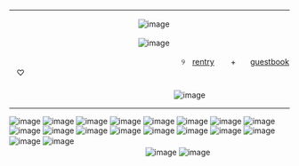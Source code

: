 ***

ㅤㅤㅤㅤㅤㅤㅤㅤㅤㅤㅤㅤㅤㅤㅤㅤㅤㅤ![image](https://64.media.tumblr.com/ae9b5701b6bf0ff6a8c1428836e569af/15f94f12842bb8d7-bb/s400x600/012f10e8a853df65d9add8103c6a4c4f6234b1ce.pnj)


ㅤㅤㅤㅤㅤㅤㅤㅤㅤㅤㅤㅤㅤㅤㅤㅤㅤㅤ![image](https://64.media.tumblr.com/a76b2f40419dec8c8b88d56ac823c2d6/c3cdfcef234a22e8-1e/s400x600/d12bdd20617790d4d75c0c58e16c19c811028d76.gifv)

ㅤㅤㅤㅤㅤㅤㅤㅤㅤㅤㅤㅤㅤㅤㅤㅤㅤㅤㅤㅤㅤㅤㅤㅤ୨ㅤ[rentry](https://rentry.co/noirescence) ㅤㅤ+ㅤㅤ[guestbook](https://malediction.123guestbook.com/) ㅤ♡
ㅤㅤㅤㅤㅤㅤㅤㅤㅤㅤㅤㅤㅤㅤㅤㅤㅤㅤㅤㅤㅤㅤㅤㅤㅤㅤㅤㅤㅤㅤㅤㅤㅤㅤㅤㅤ
ㅤㅤㅤㅤㅤㅤㅤㅤㅤㅤㅤㅤㅤㅤㅤㅤㅤㅤㅤㅤㅤㅤㅤㅤㅤㅤㅤㅤㅤㅤㅤㅤㅤㅤㅤㅤㅤㅤㅤㅤㅤㅤㅤㅤㅤㅤㅤㅤㅤㅤㅤㅤㅤㅤㅤㅤㅤㅤㅤㅤㅤㅤ![image](https://64.media.tumblr.com/113746a0f69596ae4fe943944b653cfd/15f94f12842bb8d7-72/s400x600/283d6633de2c7288e67362e7f3a7e7b0224af50f.pnj)

***

![image](https://64.media.tumblr.com/07ff324b9ea760b872e7786a450c5a4f/11e8ce74f0043f84-a3/s100x200/ec4a1d05116eefcd1a4dcc79ccb00188e949341a.gifv) ![image](https://64.media.tumblr.com/885aa069865ee246d452ad520fd75e6f/20ed56725570ded6-89/s250x400/e8895b7281d1eda248d634916e011a675ad519c5.gifv) ![image](https://64.media.tumblr.com/f061ea9c12ba98151bf3c59f82bc3bcb/b3d83bbf44993478-ee/s100x200/75e66e1bbd9405f2f51bd709ceaf86b56f0aaaa4.gifv) ![image](https://64.media.tumblr.com/68bb9e71ec030bfeb579002c6761aa36/b3d83bbf44993478-0d/s100x200/7569b62b2f614b7c533fc147604e5ea1e17dd887.gifv) ![image](https://64.media.tumblr.com/e328ee0f3f80c5d6596378979e7f7988/b3d83bbf44993478-7f/s100x200/4c8aafca73e51867644cf0ffd5b3e0d84797a320.pnj) ![image](https://64.media.tumblr.com/582462acbe7ca7b0748575d357efd636/39e286ffc93b1357-3e/s100x200/fca677c56fda79c21429dab5b09d1bcbfbcc809a.pnj) ![image](https://64.media.tumblr.com/99a3ea0c94a86db3fce61a666654fbf3/d75f79ba8da9c3a5-57/s100x200/b5e0974d1c8e4a6915fbc35da34264d455a9b979.pnj) ![image](https://64.media.tumblr.com/7a82699302d1d9aac8e7ed5a78c1f4f4/b574f4a39f7de4a6-d3/s100x200/c54257d994ab23618100645e4b7b514b554713a9.gifv) ![image](https://64.media.tumblr.com/70e1e9ffde3d48d13b056d3e7a2b931c/c1a57e8f42a67571-57/s100x200/92c2c642973a2d281117fd09d7dc1fb82fe409e9.pnj) ![image](https://64.media.tumblr.com/e82c10bc2dadb20173a3741d3ec6601d/806f382713dac5df-1c/s100x200/080028518c2b5d71777a1c4e97b7c6cc44f86703.pnj) ![image](https://64.media.tumblr.com/206583fe35dd59824e53e1fcb8c44b9d/f627ac19cb8fb316-1e/s100x200/49346a24e1001bce4aae3eda1c48c5d16c94b3fe.pnj) ![image](https://64.media.tumblr.com/c39baa69b4ad3b82fef2b8e10a5c4fc1/07e80bd723d3bf82-2a/s100x200/f160dcbe8cd3776f7ad86bb5b430d72347b6d452.pnj) ![image](https://64.media.tumblr.com/ef4861659aaaa746d6ab699767017577/9daede5de7a8ce43-87/s100x200/6ea8917987f418afe3f2e97fe02b341be86e05d3.pnj) ![image](https://64.media.tumblr.com/05373a29a6e42d209b5e35b462a9136e/9daede5de7a8ce43-b3/s100x200/de36a32001a290ddf7b6c3f7ad78150892ee7c53.pnj) ![image](https://64.media.tumblr.com/0b813e2b4f8b209a63e102430f4b805a/68aa877d24820849-c4/s100x200/377b0e7f846b38ccbb86ba2df82e0d16eeff0278.gifv) ![image](https://64.media.tumblr.com/dba978c9fd39bcf228836b33ec30b8fe/637b80202fefabca-be/s100x200/2adf9ea1e529edb76c397a86a24a13ac2951c692.gifv) ![image](https://64.media.tumblr.com/088d3924cc80f758108fa090f892a96a/7a69c4534dbceef9-23/s100x200/bac2856a4fbad8055e8f150862c6f56a3f31ff4b.pnj) ![image](https://64.media.tumblr.com/4af91a4c7f6b1685c5a2357ccd77297a/4b9e098e1753b2dc-18/s100x200/a177ec71d0fde4a0f6f4cafdcddcec9af812b253.pnj) ㅤㅤㅤㅤㅤㅤㅤㅤㅤㅤㅤㅤㅤㅤㅤㅤㅤㅤㅤㅤㅤㅤㅤㅤㅤㅤㅤㅤㅤㅤㅤㅤㅤㅤㅤㅤㅤㅤㅤㅤㅤㅤㅤㅤㅤㅤㅤㅤ![image](https://64.media.tumblr.com/cddbcf27cefc45e1ab90f7d281c01ff5/3206403692d2c7ad-f1/s400x600/c097def76f2cdf63bfbb651807f2bacdd458107f.pnj) ![image](https://64.media.tumblr.com/cf25ab8e190b6882a52fbe687d3d03a0/3206403692d2c7ad-3e/s400x600/332c904dea2dcba20d18c7f1ff2aa17c4196a51a.pnj)


<!---
vilipender/vilipender is a ✨ special ✨ repository because its `README.md` (this file) appears on your GitHub profile.
You can click the Preview link to take a look at your changes.
--->
